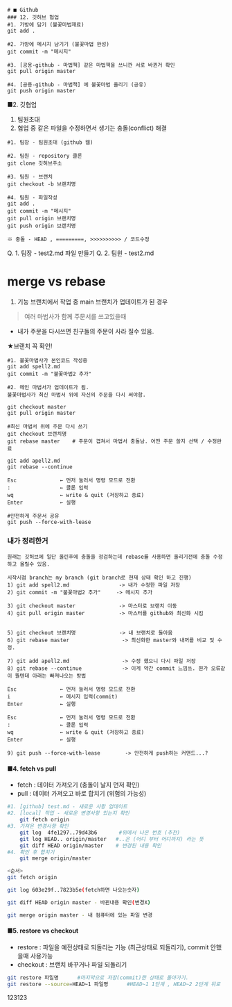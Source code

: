 
```
# ■ Github   
### 12. 깃허브 협업 
#1. 가방에 담기 (불꽃마법재료)
git add .

#2. 가방에 메시지 남기기 (불꽃마법 완성)
git commit -m "메시지"

#3. [공용-github - 마법책] 같은 마법책을 쓰니깐 서로 바뀐거 확인
git pull origin master

#4. [공용-github - 마법책] 에 불꽃마법 올리기 (공유)
git push origin master

```

■2. 깃협업
1. 팀원초대
2. 협업 중 같은 파일을 수정하면서 생기는 충돌(conflict) 해결

```
#1. 팀장 - 팀원초대 (github 웹)

#2. 팀원 - repository 클론
git clone 깃허브주소

#3. 팀원 - 브랜치
git checkout -b 브랜치명

#4. 팀원 - 파일작성 
git add .
git commit -m "메시지"
git pull origin 브랜치명
git push origin 브랜치명

※ 충돌 - HEAD , =========, >>>>>>>>>> / 코드수정
```
Q. 1. 팀장 - test2.md 파일 만들기
Q. 2. 팀원 - test2.md

# merge vs rebase
1. 기능 브랜치에서 작업 중 main 브랜치가 업데이트가 된 경우
> 여러 마법사가 함께 주문서를 쓰고있을때
- 내가 주문을 다시쓰면 친구들의 주문이 사라 질수 있음.

★브랜치 꼭 확인!

```
#1. 불꽃마법사가 본인코드 작성중
git add spell2.md
git commit -m "불꽃마법2 추가"

#2. 메인 마법서가 업데이트가 됨. 
불꽃마법사가 최신 마법서 위에 자신의 주문을 다시 써야함.

git checkout master
git pull origin master

#최신 마법서 위에 주문 다시 쓰기 
git checkout 브랜치명
git rebase master    # 주문이 겹쳐서 마법서 충돌남. 어떤 주문 쓸지 선택 / 수정완료

git add apell2.md
git rebase --continue

Esc              ← 먼저 눌러서 명령 모드로 전환  
:                ← 콜론 입력  
wq               ← write & quit (저장하고 종료)  
Enter            ← 실행

#안전하게 주문서 공유
git push --force-with-lease
```

### 내가 정리한거
```
원래는 깃허브에 일단 올린후에 충돌을 정검하는데 rebase를 사용하면 올리기전에 충돌 수정하고 올릴수 있음.

시작시점 branch는 my branch (git branch로 현재 상태 확인 하고 진행)
1) git add spell2.md                -> 내가 수정한 파일 저장
2) git commit -m "불꽃마법2 추가"     -> 메시지 추가

3) git checkout master              -> 마스터로 브랜치 이동
4) git pull origin master           -> 마스터를 github와 최신화 시킴

 
5) git checkout 브랜치명              -> 내 브랜치로 돌아옴
6) git rebase master                 -> 최신화한 master와 내꺼를 비교 및 수정.

7) git add apell2.md                 -> 수정 했으니 다시 파일 저장
8) git rebase --continue             -> 이게 약간 commit 느낌쓰. 뭔가 오류같이 뜰텐데 아래는 빠져나오는 방법

Esc              ← 먼저 눌러서 명령 모드로 전환  
i                ← 메시지 입력(commit)
Enter            ← 실행

Esc              ← 먼저 눌러서 명령 모드로 전환
:                ← 콜론 입력  
wq               ← write & quit (저장하고 종료)  
Enter            ← 실행

9) git push --force-with-lease        -> 안전하게 push하는 커맨드...?
```

#### ■4. fetch vs pull
- fetch : 데이터 가져오기 (충돌이 날지 먼저 확인)
- pull : 데이터 가져오고 바로 합치기 (위험의 가능성)

```bash
#1. [github] test.md - 새로운 사항 업데이트
#2. [local] 작업 - 새로운 변경사항 있는지 확인
    git fetch origin 
#3. 가져온 변경사항 확인
    git log  4fe1297..79d43b6       #위에서 나온 번호 (추천)
    git log HEAD.. origin/master   #..은 (어디 부터 어디까지) 라는 뜻
    git diff HEAD origin/master    # 변경된 내용 확인 
#4. 확인 후 합치기
    git merge origin/master

```

```bash
<순서>
git fetch origin

git log 603e29f..7823b5e(fetch하면 나오는숫자)

git diff HEAD origin master - 바뀐내용 확인(변경X)

git merge origin master - 내 컴퓨터에 있는 파일 변경
```
#### ■5. restore vs checkout
- restore : 파일을 예전상태로 되돌리는 기능 (최근상태로 되돌리기), commit 안했을때 사용가능
- checkout : 브랜치 바꾸거나 파일 되돌리기

```bash
git restore 파일명      #마지막으로 저장(commit)한 상태로 돌아가기.
git restore --source=HEAD~1 파일명      #HEAD~1 1단계 , HEAD~2 2단계 뒤로
```
123123